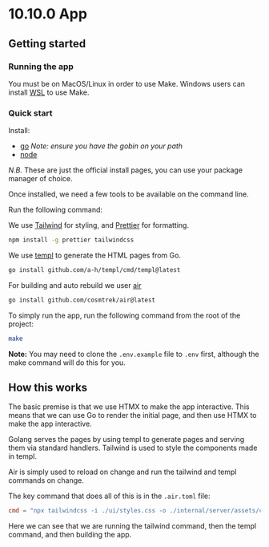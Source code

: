 # 10.10.0 App

## Getting started

### Running the app

You must be on MacOS/Linux in order to use Make. Windows users can install [WSL](https://learn.microsoft.com/en-us/windows/wsl/install) to use Make.

### Quick start

Install:

- [go](https://go.dev/doc/install) *Note: ensure you have the gobin on your path*
- [node](https://nodejs.org/en/download)

*N.B.* These are just the official install pages, you can use your package manager of choice.

Once installed, we need a few tools to be available on the command line.

Run the following command:

We use [Tailwind](https://tailwindcss.com/) for styling, and [Prettier](https://prettier.io/) for formatting.

```bash
npm install -g prettier tailwindcss
```

We use [templ](https://templ.guide/) to generate the HTML pages from Go.

```bash
go install github.com/a-h/templ/cmd/templ@latest
```

For building and auto rebuild we user [air](https://github.com/cosmtrek/air)

```bash
go install github.com/cosmtrek/air@latest
```

To simply run the app, run the following command from the root of the project:

```bash
make
```

**Note:** You may need to clone the `.env.example` file to `.env` first, although the make command will do this for you.

## How this works

The basic premise is that we use HTMX to make the app interactive. This means that we can use Go to render the initial page, and then use HTMX to make the app interactive.

Golang serves the pages by using templ to generate pages and serving them via standard handlers. Tailwind is used to style the components made in templ.

Air is simply used to reload on change and run the tailwind and templ commands on change.

The key command that does all of this is in the `.air.toml` file:

```toml
cmd = "npx tailwindcss -i ./ui/styles.css -o ./internal/server/assets/css/styles.css && templ generate && go build -o ./tmp/main cmd/server/main.go"
```

Here we can see that we are running the tailwind command, then the templ command, and then building the app.
